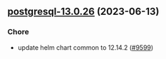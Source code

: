 

## [postgresql-13.0.26](https://github.com/truecharts/charts/compare/postgresql-13.0.25...postgresql-13.0.26) (2023-06-13)

### Chore

- update helm chart common to 12.14.2 ([#9599](https://github.com/truecharts/charts/issues/9599))
  
  